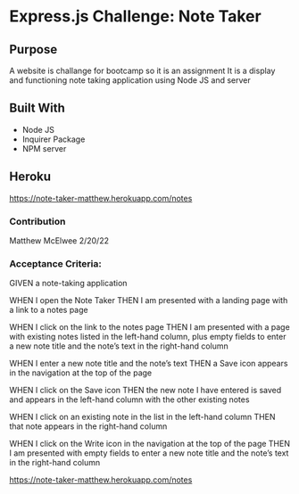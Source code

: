 # Express.js Challenge: Note Taker
## Purpose
A website is challange  for bootcamp so it is an assignment
It is a display and functioning note taking application using Node JS and server




## Built With
* Node JS
* Inquirer Package
* NPM server

## Heroku
https://note-taker-matthew.herokuapp.com/notes


### Contribution
Matthew McElwee
2/20/22

### Acceptance Criteria:
GIVEN a note-taking application

WHEN I open the Note Taker
THEN I am presented with a landing page with a link to a notes page

WHEN I click on the link to the notes page
THEN I am presented with a page with existing notes listed in the left-hand column, plus empty fields to enter a new note title and the note’s text in the right-hand column

WHEN I enter a new note title and the note’s text
THEN a Save icon appears in the navigation at the top of the page

WHEN I click on the Save icon
THEN the new note I have entered is saved and appears in the left-hand column with the other existing notes

WHEN I click on an existing note in the list in the left-hand column
THEN that note appears in the right-hand column

WHEN I click on the Write icon in the navigation at the top of the page
THEN I am presented with empty fields to enter a new note title and the note’s text in the right-hand column







https://note-taker-matthew.herokuapp.com/notes